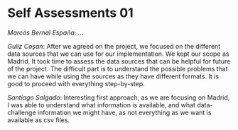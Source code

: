 # Self Assessments 01

*Marcos Bernal España*:
...

*Guliz Coşan*:
After we agreed on the project, we focused on the different data sources that we can use for our implementation. We kept our scope as Madrid. It took time to assess the data sources that can be helpful for future of the project. The difficult part is to understand the possible problems that we can have while using the sources as they have different formats. It is good to proceed with everything step-by-step.

*Santiago Salgado*:
Interesting first approach, as we are focusing on Madrid, I was able to understand what information is available, and what data-challenge information we might have, as not everything as we want is available as csv files.

